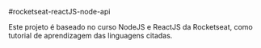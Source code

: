 #rocketseat-reactJS-node-api

Este projeto é baseado no curso NodeJS e ReactJS da Rocketseat, como tutorial de aprendizagem das linguagens citadas.
